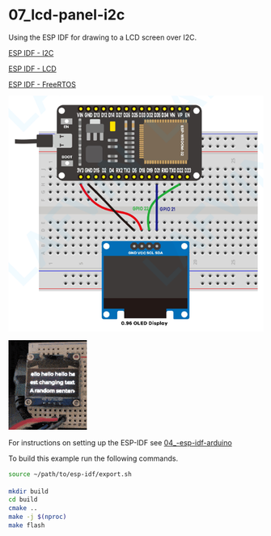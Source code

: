 # 07_lcd-panel-i2c

Using the ESP IDF for drawing to a LCD screen over I2C.

[ESP IDF - I2C](https://docs.espressif.com/projects/esp-idf/en/v5.3.2/esp32/api-reference/peripherals/i2c.html)

[ESP IDF - LCD](https://docs.espressif.com/projects/esp-idf/en/v5.3.2/esp32/api-reference/peripherals/lcd/index.html)

[ESP IDF - FreeRTOS](https://docs.espressif.com/projects/esp-idf/en/v5.3.2/esp32/api-reference/system/freertos.html)

![schematic](./schematic.png)

![example](./example.gif)

For instructions on setting up the ESP-IDF see [04_-esp-idf-arduino](./../04_esp-idf-arduino)

To build this example run the following commands.

```bash
source ~/path/to/esp-idf/export.sh

mkdir build
cd build
cmake ..
make -j $(nproc)
make flash
```
